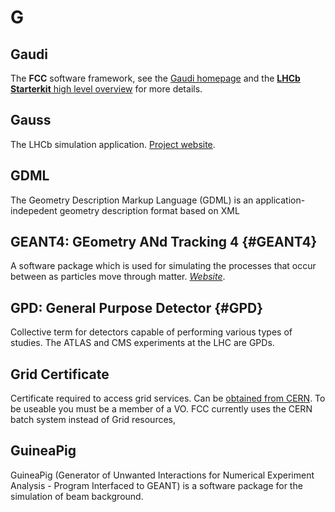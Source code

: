 # G


## Gaudi

The **FCC** software framework, see the [Gaudi homepage](http://gaudi.web.cern.ch/gaudi/) and the [**LHCb Starterkit** high level overview](https://HEP-FCC.github.io/starterkit-lessons/first-analysis-steps/davinci.html) for more details.

## Gauss

The LHCb simulation application. [Project website](http://HEP-FCCdoc.web.cern.ch/HEP-FCCdoc/gauss/).

## GDML

The Geometry Description Markup Language (GDML) is an application-indepedent geometry description format based on XML


## GEANT4: GEometry ANd Tracking 4 {#GEANT4}

A software package which is used for simulating the processes that occur between as particles move through matter.
[_Website_](https://geant4.web.cern.ch/).



## GPD: General Purpose Detector {#GPD}

Collective term for detectors capable of performing various types of studies.
The ATLAS and CMS experiments at the LHC are GPDs.


## Grid Certificate

Certificate required to access grid services. Can be [obtained from CERN](https://ca.cern.ch/ca/). To be useable you must be a member of a VO. FCC currently uses the CERN batch system instead of Grid resources,

## GuineaPig

GuineaPig (Generator of Unwanted Interactions for Numerical Experiment Analysis - Program Interfaced to GEANT) is a software package for the simulation of beam background. 

